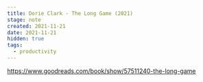 ```yaml
---
title: Dorie Clark - The Long Game (2021)
stage: note
created: 2021-11-21
date: 2021-11-21
hidden: true
tags: 
  - productivity
---
```


https://www.goodreads.com/book/show/57511240-the-long-game